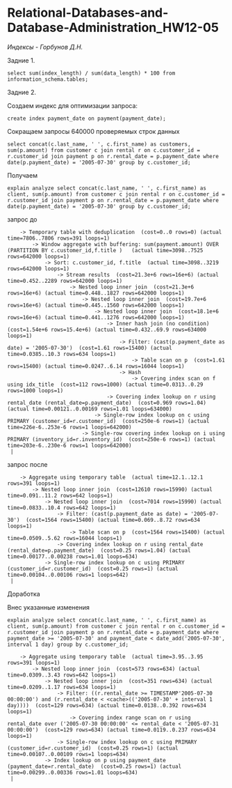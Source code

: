 # Relational-Databases-and-Database-Administration_HW12-05

*Индексы - Горбунов Д.Н.*

Задние 1.

```select sum(index_length) / sum(data_length) * 100 from information_schema.tables;```

Задние 2.

Создаем индекс для оптимизации запроса: 

```create index payment_date on payment(payment_date);```

Сокращаем запросы 640000 проверяемых строк данных

```select concat(c.last_name, ' ', c.first_name) as customers, sum(p.amount) from customer c join rental r on c.customer_id = r.customer_id join payment p on r.rental_date = p.payment_date where date(p.payment_date) = '2005-07-30' group by c.customer_id;```

Получаем

```explain analyze select concat(c.last_name, ' ', c.first_name) as client, sum(p.amount) from customer c join rental r on c.customer_id = r.customer_id join payment p on r.rental_date = p.payment_date where date(p.payment_date) = '2005-07-30' group by c.customer_id;```

запрос до 

```| -> Table scan on <temporary>  (cost=2.5..2.5 rows=0) (actual time=7806..7806 rows=391 loops=1)
    -> Temporary table with deduplication  (cost=0..0 rows=0) (actual time=7806..7806 rows=391 loops=1)
        -> Window aggregate with buffering: sum(payment.amount) OVER (PARTITION BY c.customer_id,f.title )   (actual time=3098..7525 rows=642000 loops=1)
            -> Sort: c.customer_id, f.title  (actual time=3098..3219 rows=642000 loops=1)
                -> Stream results  (cost=21.3e+6 rows=16e+6) (actual time=0.452..2289 rows=642000 loops=1)
                    -> Nested loop inner join  (cost=21.3e+6 rows=16e+6) (actual time=0.448..1827 rows=642000 loops=1)
                        -> Nested loop inner join  (cost=19.7e+6 rows=16e+6) (actual time=0.445..1560 rows=642000 loops=1)
                            -> Nested loop inner join  (cost=18.1e+6 rows=16e+6) (actual time=0.441..1276 rows=642000 loops=1)
                                -> Inner hash join (no condition)  (cost=1.54e+6 rows=15.4e+6) (actual time=0.432..69.9 rows=634000 loops=1)
                                    -> Filter: (cast(p.payment_date as date) = '2005-07-30')  (cost=1.61 rows=15400) (actual time=0.0385..10.3 rows=634 loops=1)
                                        -> Table scan on p  (cost=1.61 rows=15400) (actual time=0.0247..6.14 rows=16044 loops=1)
                                    -> Hash
                                        -> Covering index scan on f using idx_title  (cost=112 rows=1000) (actual time=0.0313..0.29 rows=1000 loops=1)
                                -> Covering index lookup on r using rental_date (rental_date=p.payment_date)  (cost=0.969 rows=1.04) (actual time=0.00121..0.00169 rows=1.01 loops=634000)
                            -> Single-row index lookup on c using PRIMARY (customer_id=r.customer_id)  (cost=250e-6 rows=1) (actual time=226e-6..253e-6 rows=1 loops=642000)
                        -> Single-row covering index lookup on i using PRIMARY (inventory_id=r.inventory_id)  (cost=250e-6 rows=1) (actual time=203e-6..230e-6 rows=1 loops=642000)
 |
```

запрос после 

```| -> Table scan on <temporary>  (actual time=12.1..12.1 rows=391 loops=1)
    -> Aggregate using temporary table  (actual time=12.1..12.1 rows=391 loops=1)
        -> Nested loop inner join  (cost=12610 rows=15990) (actual time=0.091..11.2 rows=642 loops=1)
            -> Nested loop inner join  (cost=7014 rows=15990) (actual time=0.0833..10.4 rows=642 loops=1)
                -> Filter: (cast(p.payment_date as date) = '2005-07-30')  (cost=1564 rows=15400) (actual time=0.069..8.72 rows=634 loops=1)
                    -> Table scan on p  (cost=1564 rows=15400) (actual time=0.0509..5.62 rows=16044 loops=1)
                -> Covering index lookup on r using rental_date (rental_date=p.payment_date)  (cost=0.25 rows=1.04) (actual time=0.00177..0.00238 rows=1.01 loops=634)
            -> Single-row index lookup on c using PRIMARY (customer_id=r.customer_id)  (cost=0.25 rows=1) (actual time=0.00104..0.00106 rows=1 loops=642)
 |
```

Доработка 

Внес указанные изменения 

```explain analyze select concat(c.last_name, ' ', c.first_name) as client, sum(p.amount) from customer c join rental r on c.customer_id = r.customer_id join payment p on r.rental_date = p.payment_date where payment_date >= '2005-07-30' and payment_date < date_add('2005-07-30', interval 1 day) group by c.customer_id;```

```| -> Table scan on <temporary>  (actual time=3.95..4.01 rows=391 loops=1)
    -> Aggregate using temporary table  (actual time=3.95..3.95 rows=391 loops=1)
        -> Nested loop inner join  (cost=573 rows=634) (actual time=0.0309..3.43 rows=642 loops=1)
            -> Nested loop inner join  (cost=351 rows=634) (actual time=0.0209..1.17 rows=634 loops=1)
                -> Filter: ((r.rental_date >= TIMESTAMP'2005-07-30 00:00:00') and (r.rental_date < <cache>(('2005-07-30' + interval 1 day))))  (cost=129 rows=634) (actual time=0.0138..0.392 rows=634 loops=1)
                    -> Covering index range scan on r using rental_date over ('2005-07-30 00:00:00' <= rental_date < '2005-07-31 00:00:00')  (cost=129 rows=634) (actual time=0.0119..0.237 rows=634 loops=1)
                -> Single-row index lookup on c using PRIMARY (customer_id=r.customer_id)  (cost=0.25 rows=1) (actual time=0.00107..0.00109 rows=1 loops=634)
            -> Index lookup on p using payment_date (payment_date=r.rental_date)  (cost=0.25 rows=1) (actual time=0.00299..0.00336 rows=1.01 loops=634)
 |
```
